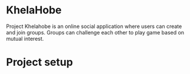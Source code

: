 # KhelaHobe
Project Khelahobe is an online social application where users can create and join groups. Groups can challenge each other to play game based on mutual interest.

# Project setup


